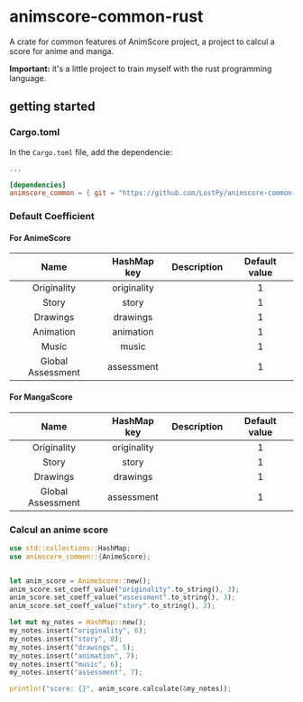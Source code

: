 # animscore-common-rust

A crate for common features of AnimScore project, a project to calcul a score for anime and manga.

**Important:** it's a little project to train myself with the rust programming language.

## getting started

### Cargo.toml

In the `Cargo.toml` file, add the dependencie:

```toml
...

[dependencies]
animscore_common = { git = "https://github.com/LostPy/animscore-common-rust" }
```

### Default Coefficient

#### For AnimeScore

Name|HashMap key|Description|Default value
:--:|:---------:|-----------|:-----------:
Originality|originality||1
Story|story||1
Drawings|drawings||1
Animation|animation||1
Music|music||1
Global Assessment|assessment||1


#### For MangaScore

Name|HashMap key|Description|Default value
:--:|:---------:|-----------|:-----------:
Originality|originality||1
Story|story||1
Drawings|drawings||1
Global Assessment|assessment||1

### Calcul an anime score

```rust
use std::collections::HashMap;
use animscore_common::{AnimeScore};


let anim_score = AnimeScore::new();
anim_score.set_coeff_value("originality".to_string(), 3);
anim_score.set_coeff_value("assessment".to_string(), 3);
anim_score.set_coeff_value("story".to_string(), 2);

let mut my_notes = HashMap::new();
my_notes.insert("originality", 6);
my_notes.insert("story", 8);
my_notes.insert("drawings", 5);
my_notes.insert("animation", 7);
my_notes.insert("music", 6);
my_notes.insert("assessment", 7);

println!("score: {}", anim_score.calculate(&my_notes));
```